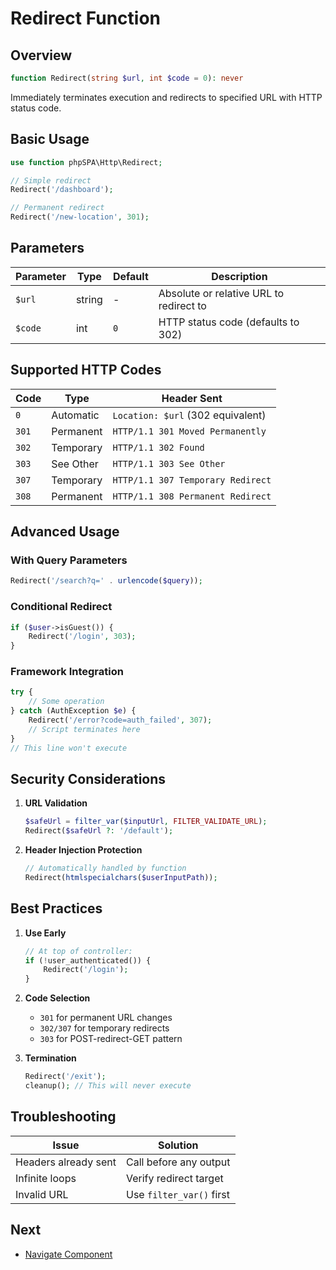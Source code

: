 # Redirect Function

## Overview

```php
function Redirect(string $url, int $code = 0): never
```

Immediately terminates execution and redirects to specified URL with HTTP status code.

## Basic Usage

```php
use function phpSPA\Http\Redirect;

// Simple redirect
Redirect('/dashboard');

// Permanent redirect
Redirect('/new-location', 301);
```

## Parameters

| Parameter | Type   | Default | Description                             |
| --------- | ------ | ------- | --------------------------------------- |
| `$url`    | string | -       | Absolute or relative URL to redirect to |
| `$code`   | int    | `0`     | HTTP status code (defaults to 302)      |

## Supported HTTP Codes

| Code  | Type      | Header Sent                       |
| ----- | --------- | --------------------------------- |
| `0`   | Automatic | `Location: $url` (302 equivalent) |
| `301` | Permanent | `HTTP/1.1 301 Moved Permanently`  |
| `302` | Temporary | `HTTP/1.1 302 Found`              |
| `303` | See Other | `HTTP/1.1 303 See Other`          |
| `307` | Temporary | `HTTP/1.1 307 Temporary Redirect` |
| `308` | Permanent | `HTTP/1.1 308 Permanent Redirect` |

## Advanced Usage

### With Query Parameters

```php
Redirect('/search?q=' . urlencode($query));
```

### Conditional Redirect

```php
if ($user->isGuest()) {
    Redirect('/login', 303);
}
```

### Framework Integration

```php
try {
    // Some operation
} catch (AuthException $e) {
    Redirect('/error?code=auth_failed', 307);
    // Script terminates here
}
// This line won't execute
```

## Security Considerations

1. **URL Validation**

   ```php
   $safeUrl = filter_var($inputUrl, FILTER_VALIDATE_URL);
   Redirect($safeUrl ?: '/default');
   ```

2. **Header Injection Protection**

   ```php
   // Automatically handled by function
   Redirect(htmlspecialchars($userInputPath));
   ```

## Best Practices

1. **Use Early**

   ```php
   // At top of controller:
   if (!user_authenticated()) {
       Redirect('/login');
   }
   ```

2. **Code Selection**
   - `301` for permanent URL changes
   - `302/307` for temporary redirects
   - `303` for POST-redirect-GET pattern

3. **Termination**

   ```php
   Redirect('/exit');
   cleanup(); // This will never execute
   ```

## Troubleshooting

| Issue                | Solution                 |
| -------------------- | ------------------------ |
| Headers already sent | Call before any output   |
| Infinite loops       | Verify redirect target   |
| Invalid URL          | Use `filter_var()` first |

## Next

- [Navigate Component](./8-navigate-component.md)
